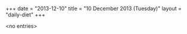 +++
date = "2013-12-10"
title = "10 December 2013 (Tuesday)"
layout = "daily-diet"
+++


\<no entries\>
